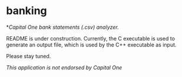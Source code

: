 # banking

**Capital One bank statements (.csv) analyzer.*

README is under construction. Currently, the C executable is used to generate an output file, which is used by the C++ executable as input. 

Please stay tuned. 

*This application is not endorsed by Capital One*
